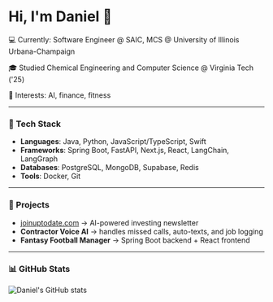 # Hi, I'm Daniel 👋  
💻 Currently: Software Engineer @ SAIC, MCS @ University of Illinois Urbana-Champaign

🎓 Studied Chemical Engineering and Computer Science @ Virginia Tech ('25)

🚀 Interests: AI, finance, fitness


---

### 🔧 Tech Stack
- **Languages**: Java, Python, JavaScript/TypeScript, Swift  
- **Frameworks**: Spring Boot, FastAPI, Next.js, React, LangChain, LangGraph
- **Databases**: PostgreSQL, MongoDB, Supabase, Redis
- **Tools**: Docker, Git

---

### 📌 Projects
- [joinuptodate.com](https://joinuptodate.com) → AI-powered investing newsletter  
- **Contractor Voice AI** → handles missed calls, auto-texts, and job logging  
- **Fantasy Football Manager** → Spring Boot backend + React frontend  

---

### 📊 GitHub Stats
![Daniel's GitHub stats](https://github-readme-stats.vercel.app/api?username=danielmuller&show_icons=true&theme=radical)
